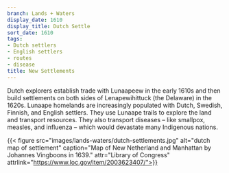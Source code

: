 ```yaml
---
branch: Lands + Waters
display_date: 1610
display_title: Dutch Settle
sort_date: 1610
tags:
- Dutch settlers
- English settlers
- routes
- disease
title: New Settlements
---
```


Dutch explorers establish trade with Lunaapeew in the early 1610s and then build settlements on both sides of Lenapewihittuck (the Delaware) in the 1620s. Lunaape homelands are increasingly populated with Dutch, Swedish, Finnish, and English settlers. They use Lunaape trails to explore the land and transport resources. They also transport diseases – like smallpox, measles, and influenza – which would devastate many Indigenous nations.

{{< figure src="images/lands-waters/dutch-settlements.jpg" alt="dutch map of settlement" caption="Map of New Netherland and Manhattan by Johannes Vingboons in 1639." attr="Library of Congress" attrlink="https://www.loc.gov/item/2003623407/">}}
